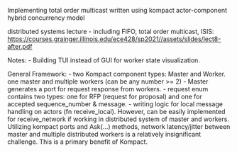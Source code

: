 Implementing total order multicast  written using kompact actor-component hybrid concurrency model

distributed systems lecture - including FIFO, total order multicast, ISIS: https://courses.grainger.illinois.edu/ece428/sp2021//assets/slides/lect8-after.pdf


Notes: 
    - Building TUI instead of GUI for worker state visualization.

General Framework: 
    - two Kompact component types: Master and Worker. one master and multiple workers (can be any number >= 2)
    - Master generates a port for request response from workers. 
        - request enum contains two types: one for RFP (request for proposal) and one for accepted sequence_number & message.
    - writing logic for local message handling on actors (fn receive_local). However, can be easily implemented for receive_network
    if working in distributed system of master and workers. Utilizing kompact ports and Ask(...) methods, network latency/jitter 
    between master and multiple distributed workers is a relatively insignificant challenge. This is a primary benefit of Kompact.

